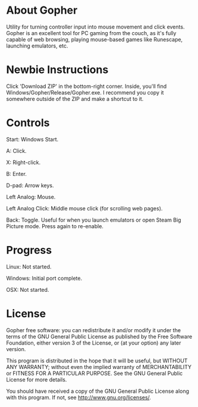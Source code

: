 About Gopher
======

Utility for turning controller input into mouse movement and click events. Gopher is an excellent tool for PC gaming from the couch, as it's fully capable of web browsing, playing mouse-based games like Runescape, launching emulators, etc.

Newbie Instructions
======
Click 'Download ZIP' in the bottom-right corner. Inside, you'll find Windows/Gopher/Release/Gopher.exe. I recommend you copy it somewhere outside of the ZIP and make a shortcut to it.

Controls
======
Start: Windows Start.

A: Click.

X: Right-click.

B: Enter.

D-pad: Arrow keys.

Left Analog: Mouse.

Left Analog Click: Middle mouse click (for scrolling web pages).

Back: Toggle. Useful for when you launch emulators or open Steam Big Picture mode. Press again to re-enable.

Progress
======
Linux: Not started.

Windows: Initial port complete.

OSX: Not started.



License
======
Gopher free software: you can redistribute it and/or modify it under the terms of the GNU General Public License as published by the Free Software Foundation, either version 3 of the License, or (at your option) any later version.

This program is distributed in the hope that it will be useful, but WITHOUT ANY WARRANTY; without even the implied warranty of MERCHANTABILITY or FITNESS FOR A PARTICULAR PURPOSE. See the GNU General Public License for more details.

You should have received a copy of the GNU General Public License along with this program.  If not, see http://www.gnu.org/licenses/.
